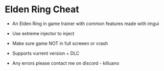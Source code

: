 # Elden Ring Cheat

- An Elden Ring in game trainer with common features made with imgui

- Use extreme injector to inject
  
- Make sure game NOT in full screeen or crash

- Supports vurrent version + DLC

- Any errors please contact me on discord - killuano
